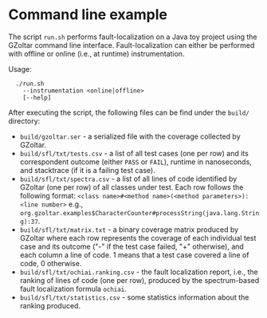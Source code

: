 # Command line example

The script `run.sh` performs fault-localization on a Java toy project using the
GZoltar command line interface. Fault-localization can either be performed with
offline or online (i.e., at runtime) instrumentation.

Usage:

```
  ./run.sh
    --instrumentation <online|offline>
    [--help]
```

After executing the script, the following files can be find under the `build/`
directory:

* `build/gzoltar.ser` - a serialized file with the coverage collected by GZoltar.
* `build/sfl/txt/tests.csv` - a list of all test cases (one per row) and its
  correspondent outcome (either `PASS` or `FAIL`), runtime in nanoseconds, and
  stacktrace (if it is a failing test case).
* `build/sfl/txt/spectra.csv` - a list of all lines of code identified by
  GZoltar (one per row) of all classes under test. Each row follows the
  following format:
  `<class name>#<method name>(<method parameters>):<line number>` e.g.,
  `org.gzoltar.examples$CharacterCounter#processString(java.lang.String):37`.
* `build/sfl/txt/matrix.txt` - a binary coverage matrix produced by GZoltar
  where each row represents the coverage of each individual test case and its
  outcome ("-" if the test case failed, "+" otherwise), and each column a line
  of code. 1 means that a test case covered a line of code, 0 otherwise.
* `build/sfl/txt/ochiai.ranking.csv` - the fault localization report, i.e.,
  the ranking of lines of code (one per row), produced by the spectrum-based
  fault localization formula `ochiai`.
* `build/sfl/txt/statistics.csv` - some statistics information about the ranking
  produced.

